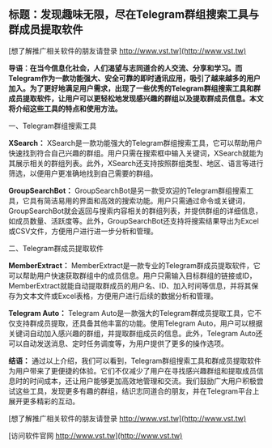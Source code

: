 ## **标题：发现趣味无限，尽在Telegram群组搜索工具与群成员提取软件**

[想了解推广相关软件的朋友请登录 http://www.vst.tw](http://www.vst.tw)

**导语：在当今信息化社会，人们渴望与志同道合的人交流、分享和学习。而Telegram作为一款功能强大、安全可靠的即时通讯应用，吸引了越来越多的用户加入。为了更好地满足用户需求，出现了一些优秀的Telegram群组搜索工具和群成员提取软件，让用户可以更轻松地发现感兴趣的群组以及提取群成员信息。本文将介绍这些工具的特点和使用方法。**

一、Telegram群组搜索工具

**XSearch：**
XSearch是一款功能强大的Telegram群组搜索工具，它可以帮助用户快速找到符合自己兴趣的群组。用户只需在搜索框中输入关键词，XSearch就能为其展示相关的群组列表。此外，XSearch还支持按照群组类型、地区、语言等进行筛选，以便用户更准确地找到自己需要的群组。

**GroupSearchBot：**
GroupSearchBot是另一款受欢迎的Telegram群组搜索工具，它具有简洁易用的界面和高效的搜索功能。用户只需通过命令或关键词，GroupSearchBot就会返回与搜索内容相关的群组列表，并提供群组的详细信息，如成员数量、活跃度等。此外，GroupSearchBot还支持将搜索结果导出为Excel或CSV文件，方便用户进行进一步分析和管理。

二、Telegram群成员提取软件

**MemberExtract：**
MemberExtract是一款专业的Telegram群成员提取软件，它可以帮助用户快速获取群组中的成员信息。用户只需输入目标群组的链接或ID，MemberExtract就能自动提取群成员的用户名、ID、加入时间等信息，并将其保存为文本文件或Excel表格，方便用户进行后续的数据分析和管理。

**Telegram Auto：**
Telegram Auto是一款强大的Telegram群成员提取工具，它不仅支持群成员提取，还具备其他丰富的功能。使用Telegram Auto，用户可以根据关键词自动加入感兴趣的群组，并提取群组成员的信息。此外，Telegram Auto还可以自动发送消息、定时任务调度等，为用户提供了更多的操作选项。

**结语：**
通过以上介绍，我们可以看到，Telegram群组搜索工具和群成员提取软件为用户带来了更便捷的体验。它们不仅减少了用户在寻找感兴趣群组和提取成员信息时的时间成本，还让用户能够更加高效地管理和交流。我们鼓励广大用户积极尝试这些工具，发现更多有趣的群组，结识志同道合的朋友，并在Telegram平台上展开更多精彩的互动。

[想了解推广相关软件的朋友请登录 http://www.vst.tw](http://www.vst.tw)


[访问软件官网 http://www.vst.tw](http://www.vst.tw)
